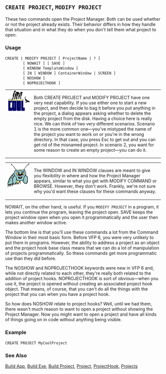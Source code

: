## `CREATE PROJECT`, `MODIFY PROJECT`

These two commands open the Project Manager. Both can be used whether or not the project already exists. Their behavior differs in how they handle that situation and in what they do when you don't tell them what project to open.

### Usage

```foxpro
CREATE | MODIFY PROJECT [ ProjectName | ? ]
        [ NOWAIT ] [ SAVE ]
        [ WINDOW TemplateWindow ]
        [ IN [ WINDOW ] ContainerWindow | SCREEN ]
        [ NOSHOW ]
        [ NOPROJECTHOOK ]
```
<table>
<tr>
  <td width="17%" valign="top">
<img width="114" height="67" src="cool.gif">
  </td>
  <td width="83%">
  <p>Both CREATE PROJECT and MODIFY PROJECT have one very neat capability. If you use either one to start a new project, and then decide to bag it before you put anything in the project, a dialog appears asking whether to delete the empty project from the disk. Having a choice here is really nice. We can think of two very different scenarios. Scenario 1 is the more common one&mdash;you've mistyped the name of the project you want to work on or you're in the wrong directory. In that case, you press Esc to get out and you can get rid of the misnamed project. In scenario 2, you want for some reason to create an empty project&mdash;you can do it.</p>
  </td>
 </tr>
</table>

<table>
<tr>
  <td width="17%" valign="top">
<img width="95" height="78" src="bug.gif">
  </td>
  <td width="83%">
  <p>The WINDOW and IN WINDOW clauses are meant to give you flexibility in where and how the Project Manager appears, similar to what you get with MODIFY COMMAND or BROWSE. However, they don't work. Frankly, we're not sure why you'd want these clauses for these commands anyway.</p>
  </td>
 </tr>
</table>

NOWAIT, on the other hand, is useful. If you `MODIFY PROJECT` in a program, it lets you continue the program, leaving the project open. SAVE keeps the project window open when you open it programmatically and the user then makes another window active. 

The bottom line is that you'll use these commands a lot from the Command Window in their most basic form. Before VFP 6, you were very unlikely to put them in programs. However, the ability to address a project as an object and the project hook base class means that we can do a lot of manipulation of projects programmatically. So these commands get more programmatic use than they did before.

The NOSHOW and NOPROJECTHOOK keywords were new in VFP 6 and, while not directly related to each other, they're really both related to the addition of project hooks. NOPROJECTHOOK is sort of obvious&mdash;when you use it, the project is opened without creating an associated project hook object. That means, of course, that you can't do all the things with the project that you can when you have a project hook. 

So how does NOSHOW relate to project hooks? Well, until we had them, there wasn't much reason to want to open a project without showing the Project Manager. Now you might want to open a project and have all kinds of things going on in code without anything being visible.

### Example

```foxpro
CREATE PROJECT MyCoolProject
```
### See Also

[Build App](s4g223.md), [Build Exe](s4g223.md), [Build Project](s4g223.md), [Project](s4g730.md), [ProjectHook](s4g818.md), [Projects](s4g728.md)